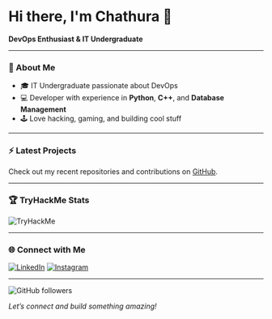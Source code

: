 




  



<!---
PrabashanaDev/PrabashanaDev is a ✨ special ✨ repository because its `README.md` (this file) appears on your GitHub profile.
You can click the Preview link to take a look at your changes.
--->
# Hi there, I'm Chathura 👋

**DevOps Enthusiast & IT Undergraduate**

---

### 🚀 About Me

- 🎓 IT Undergraduate passionate about DevOps
- 💻 Developer with experience in **Python**, **C++**, and **Database Management**
- 🕹️ Love hacking, gaming, and building cool stuff

---

### ⚡ Latest Projects

Check out my recent repositories and contributions on [GitHub](https://github.com/PrabashanaDev?tab=repositories).

---

### 🏆 TryHackMe Stats


![TryHackMe](https://tryhackme-badges.s3.amazonaws.com/TekkaOfficial.png)

---

### 🌐 Connect with Me

[![LinkedIn](https://img.shields.io/badge/-LinkedIn-blue?logo=linkedin&style=flat-square)](https://www.linkedin.com/in/chathura-prabashana/)
[![Instagram](https://img.shields.io/badge/-Instagram-purple?logo=instagram&style=flat-square)](https://www.instagram.com/chathura_prabashana/)

---

![GitHub followers](https://img.shields.io/github/followers/PrabashanaDev)


*Let’s connect and build something amazing!*
